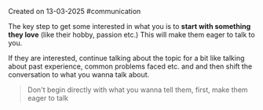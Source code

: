 Created on 13-03-2025 #communication 

The key step to get some interested in what you is to **start with something they love** (like their hobby, passion etc.) This will make them eager to talk to you. 

If they are interested, continue talking about the topic for a bit like talking about past experience, common problems faced etc. and and then shift the conversation to what you wanna talk about. 

> Don't begin directly with what you wanna tell them, first, make them eager to talk